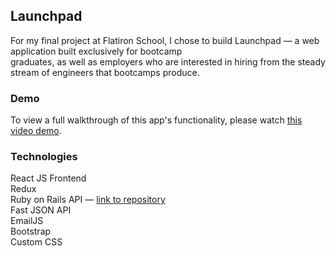 ## Launchpad

For my final project at Flatiron School, I chose to build Launchpad — a web application built exclusively for bootcamp <br />
graduates, as well as employers who are interested in hiring from the steady stream of engineers that bootcamps produce.<br />

### Demo

To view a full walkthrough of this app's functionality, please watch [this video demo](https://youtu.be/oKNprwQphf4).

### Technologies

React JS Frontend<br />
Redux<br />
Ruby on Rails API — [link to repository](https://github.com/joffitzer/job-search-backend)<br />
Fast JSON API<br />
EmailJS<br />
Bootstrap<br />
Custom CSS<br />
